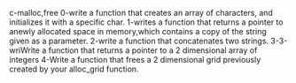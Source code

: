 c-malloc,free
0-write a function that creates an array of characters, and initializes it with a specific char.
1-writes a function that returns a pointer to anewly allocated space in memory,which contains a copy of the string given as a parameter.
2-write a function that concatenates two strings.
3-3-wriWrite a function that returns a pointer to a 2 dimensional array of integers
4-Write a function that frees a 2 dimensional grid previously created by your alloc_grid function.

